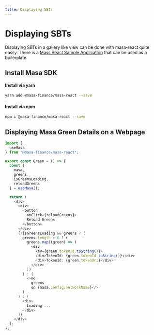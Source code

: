 ```yaml
---
title: Displaying SBTs
---
```


# Displaying SBTs

Displaying SBTs in a gallery like view can be done with masa-react quite easily. There is a [Mass React Sample Application](https://github.com/masa-finance/masa-react-example) that can be used as a boilerplate.

## Install Masa SDK

#### Install via yarn

```bash
yarn add @masa-finance/masa-react --save
```

#### Install via npm

```bash
npm i @masa-finance/masa-react --save
```

## Displaying Masa Green Details on a Webpage

```typescript jsx
import {
  useMasa
} from "@masa-finance/masa-react";

export const Green = () => {
  const {
    masa,
    greens,
    isGreensLoading,
    reloadGreens
  } = useMasa();

  return (
    <div>
      <div>
        <button
          onClick={reloadGreens}>
          Reload Greens
        </button>
      </div>
      {!isGreensLoading && greens ? (
        greens.length > 0 ? (
          greens.map((green) => (
            <div
              key={green.tokenId.toString()}>
              <div>TokenId: {green.tokenId.toString()}</div>
              <div>TokenId: {green.tokenUri}</div>
            </div>
          ))
        ) : (
          <>no
            greens
            on {masa.config.networkName}</>
        )
      ) : (
        <div>
          Loading ...
        </div>
      )}
    </div>
  );
};

```